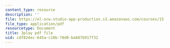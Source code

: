 ```yaml
---
content_type: resource
description: ''
file: https://ol-ocw-studio-app-production.s3.amazonaws.com/courses/15-s12-blockchain-and-money-fall-2018/cdf824ec645ac10b78d0ba687b917f32_JPkgJwJHYSc.pdf
file_type: application/pdf
resourcetype: Document
title: 3play pdf file
uid: cdf824ec-645a-c10b-78d0-ba687b917f32
---
```

